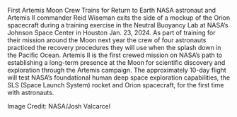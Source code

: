 First Artemis Moon Crew Trains for Return to Earth 
 NASA astronaut and Artemis II commander Reid Wiseman exits the side of a mockup of the Orion spacecraft during a training exercise in the Neutral Buoyancy Lab at NASA’s Johnson Space Center in Houston Jan. 23, 2024. As part of training for their mission around the Moon next year the crew of four astronauts practiced the recovery procedures they will use when the splash down in the Pacific Ocean. Artemis II is the first crewed mission on NASA’s path to establishing a long-term presence at the Moon for scientific discovery and exploration through the Artemis campaign. The approximately 10-day flight will test NASA’s foundational human deep space exploration capabilities, the SLS (Space Launch System) rocket and Orion spacecraft, for the first time with astronauts.

Image Credit: NASA/Josh Valcarcel